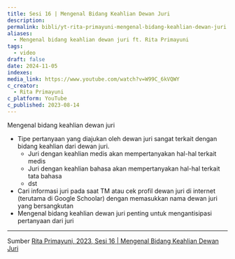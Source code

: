 ```yaml
---
title: Sesi 16 | Mengenal Bidang Keahlian Dewan Juri
description: 
permalink: bibli/yt-rita-primayuni-mengenal-bidang-keahlian-dewan-juri
aliases:
  - Mengenal bidang keahlian dewan juri ft. Rita Primayuni
tags:
  - video
draft: false
date: 2024-11-05
indexes: 
media_link: https://www.youtube.com/watch?v=W99C_6kVQWY
c_creator:
  - Rita Primayuni
c_platform: YouTube
c_published: 2023-08-14
---
```

Mengenal bidang keahlian dewan juri
- Tipe pertanyaan yang diajukan oleh dewan juri sangat terkait dengan bidang keahlian dari dewan juri.
	- Juri dengan keahlian medis akan mempertanyakan hal-hal terkait medis
	- Juri dengan keahlian bahasa akan mempertanyakan hal-hal terkait tata bahasa
	- dst
- Cari informasi juri pada saat TM atau cek profil dewan juri di internet (terutama di Google Schoolar) dengan memasukkan nama dewan juri yang bersangkutan
- Mengenal bidang keahlian dewan juri penting untuk mengantisipasi pertanyaan dari juri




---
Sumber [Rita Primayuni, 2023, Sesi 16 | Mengenal Bidang Keahlian Dewan Juri](https://www.youtube.com/watch?v=W99C_6kVQWY)